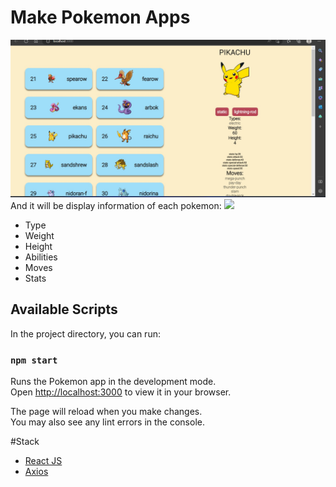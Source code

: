 # Make Pokemon Apps 

![Screenshots](public/Images/testapps.jpg)
And it will be display information of each pokemon:
<img src="https://drive.google.com/file/d/1nwHPikFnRj-AX2xUV-PJaGgump3sDRF0/view?usp=share_link">
- Type
- Weight
- Height
- Abilities
- Moves
- Stats
</p>

## Available Scripts

In the project directory, you can run:

### `npm start`

Runs the Pokemon app in the development mode.\
Open [http://localhost:3000](http://localhost:3000) to view it in your browser.

The page will reload when you make changes.\
You may also see any lint errors in the console.


#Stack
- [React JS](https://reactjs.org)
- [Axios](https://axios-http.com/docs/intro)
